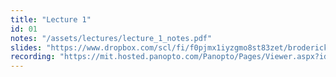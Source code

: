 ```yaml
---
title: "Lecture 1"
id: 01
notes: "/assets/lectures/lecture_1_notes.pdf"
slides: "https://www.dropbox.com/scl/fi/f0pjmx1iyzgmo8st83zet/broderick_lecture_01_share.pdf?rlkey=fz6ld671fgjctvy27ofp0c54i&e=1&dl=0"
recording: "https://mit.hosted.panopto.com/Panopto/Pages/Viewer.aspx?id=6f9530ff-4878-4a3e-bef3-b1d800ddc24c"
---
```

